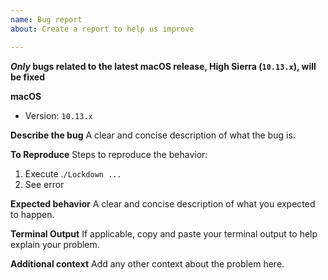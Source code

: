 ```yaml
---
name: Bug report
about: Create a report to help us improve

---
```


**_Only_ bugs related to the latest macOS release, High Sierra (`10.13.x`), will be fixed**

**macOS**
- Version: `10.13.x`

**Describe the bug**
A clear and concise description of what the bug is.

**To Reproduce**
Steps to reproduce the behavior:
1. Execute .`/Lockdown ...`
2. See error

**Expected behavior**
A clear and concise description of what you expected to happen.

**Terminal Output**
If applicable, copy and paste your terminal output to help explain your problem.

**Additional context**
Add any other context about the problem here.
